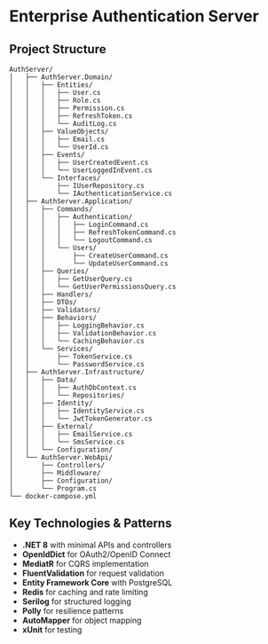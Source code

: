 # Enterprise Authentication Server

## Project Structure
```
AuthServer/
│   ├── AuthServer.Domain/
│   │   ├── Entities/
│   │   │   ├── User.cs
│   │   │   ├── Role.cs
│   │   │   ├── Permission.cs
│   │   │   ├── RefreshToken.cs
│   │   │   └── AuditLog.cs
│   │   ├── ValueObjects/
│   │   │   ├── Email.cs
│   │   │   └── UserId.cs
│   │   ├── Events/
│   │   │   ├── UserCreatedEvent.cs
│   │   │   └── UserLoggedInEvent.cs
│   │   └── Interfaces/
│   │       ├── IUserRepository.cs
│   │       └── IAuthenticationService.cs
│   ├── AuthServer.Application/
│   │   ├── Commands/
│   │   │   ├── Authentication/
│   │   │   │   ├── LoginCommand.cs
│   │   │   │   ├── RefreshTokenCommand.cs
│   │   │   │   └── LogoutCommand.cs
│   │   │   └── Users/
│   │   │       ├── CreateUserCommand.cs
│   │   │       └── UpdateUserCommand.cs
│   │   ├── Queries/
│   │   │   ├── GetUserQuery.cs
│   │   │   └── GetUserPermissionsQuery.cs
│   │   ├── Handlers/
│   │   ├── DTOs/
│   │   ├── Validators/
│   │   ├── Behaviors/
│   │   │   ├── LoggingBehavior.cs
│   │   │   ├── ValidationBehavior.cs
│   │   │   └── CachingBehavior.cs
│   │   └── Services/
│   │       ├── TokenService.cs
│   │       └── PasswordService.cs
│   ├── AuthServer.Infrastructure/
│   │   ├── Data/
│   │   │   ├── AuthDbContext.cs
│   │   │   └── Repositories/
│   │   ├── Identity/
│   │   │   ├── IdentityService.cs
│   │   │   └── JwtTokenGenerator.cs
│   │   ├── External/
│   │   │   ├── EmailService.cs
│   │   │   └── SmsService.cs
│   │   └── Configuration/
│   └── AuthServer.WebApi/
│       ├── Controllers/
│       ├── Middleware/
│       ├── Configuration/
│       └── Program.cs
└── docker-compose.yml
```

## Key Technologies & Patterns
- **.NET 8** with minimal APIs and controllers
- **OpenIdDict** for OAuth2/OpenID Connect
- **MediatR** for CQRS implementation
- **FluentValidation** for request validation
- **Entity Framework Core** with PostgreSQL
- **Redis** for caching and rate limiting
- **Serilog** for structured logging
- **Polly** for resilience patterns
- **AutoMapper** for object mapping
- **xUnit** for testing